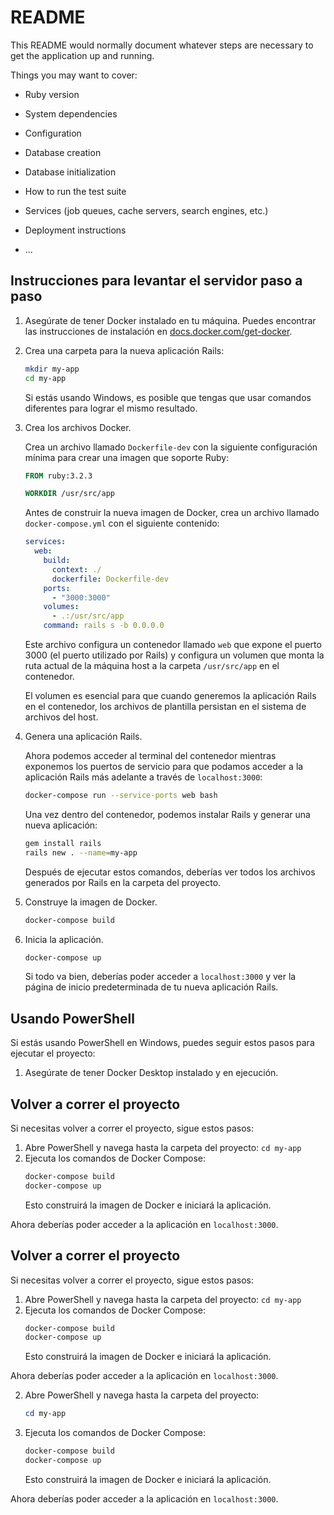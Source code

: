 # README

This README would normally document whatever steps are necessary to get the
application up and running.

Things you may want to cover:

* Ruby version

* System dependencies

* Configuration

* Database creation

* Database initialization

* How to run the test suite

* Services (job queues, cache servers, search engines, etc.)

* Deployment instructions

* ...

## Instrucciones para levantar el servidor paso a paso

1.  Asegúrate de tener Docker instalado en tu máquina. Puedes encontrar las instrucciones de instalación en [docs.docker.com/get-docker](https://docs.docker.com/get-docker).

2.  Crea una carpeta para la nueva aplicación Rails:

    ```bash
    mkdir my-app
    cd my-app
    ```

    Si estás usando Windows, es posible que tengas que usar comandos diferentes para lograr el mismo resultado.

3.  Crea los archivos Docker.

    Crea un archivo llamado `Dockerfile-dev` con la siguiente configuración mínima para crear una imagen que soporte Ruby:

    ```dockerfile
    FROM ruby:3.2.3

    WORKDIR /usr/src/app
    ```

    Antes de construir la nueva imagen de Docker, crea un archivo llamado `docker-compose.yml` con el siguiente contenido:

    ```yaml
    services:
      web:
        build:
          context: ./
          dockerfile: Dockerfile-dev
        ports:
          - "3000:3000"
        volumes:
          - .:/usr/src/app
        command: rails s -b 0.0.0.0
    ```

    Este archivo configura un contenedor llamado `web` que expone el puerto 3000 (el puerto utilizado por Rails) y configura un volumen que monta la ruta actual de la máquina host a la carpeta `/usr/src/app` en el contenedor.

    El volumen es esencial para que cuando generemos la aplicación Rails en el contenedor, los archivos de plantilla persistan en el sistema de archivos del host.

4.  Genera una aplicación Rails.

    Ahora podemos acceder al terminal del contenedor mientras exponemos los puertos de servicio para que podamos acceder a la aplicación Rails más adelante a través de `localhost:3000`:

    ```bash
    docker-compose run --service-ports web bash
    ```

    Una vez dentro del contenedor, podemos instalar Rails y generar una nueva aplicación:

    ```bash
    gem install rails
    rails new . --name=my-app
    ```

    Después de ejecutar estos comandos, deberías ver todos los archivos generados por Rails en la carpeta del proyecto.

5.  Construye la imagen de Docker.

    ```bash
    docker-compose build
    ```

6.  Inicia la aplicación.

    ```bash
    docker-compose up
    ```

    Si todo va bien, deberías poder acceder a `localhost:3000` y ver la página de inicio predeterminada de tu nueva aplicación Rails.

## Usando PowerShell

Si estás usando PowerShell en Windows, puedes seguir estos pasos para ejecutar el proyecto:

1.  Asegúrate de tener Docker Desktop instalado y en ejecución.

## Volver a correr el proyecto

Si necesitas volver a correr el proyecto, sigue estos pasos:

1.  Abre PowerShell y navega hasta la carpeta del proyecto: `cd my-app`
2.  Ejecuta los comandos de Docker Compose:
    ```powershell
    docker-compose build
    docker-compose up
    ```
    Esto construirá la imagen de Docker e iniciará la aplicación.

Ahora deberías poder acceder a la aplicación en `localhost:3000`.

## Volver a correr el proyecto

Si necesitas volver a correr el proyecto, sigue estos pasos:

1.  Abre PowerShell y navega hasta la carpeta del proyecto: `cd my-app`
2.  Ejecuta los comandos de Docker Compose:
    ```powershell
    docker-compose build
    docker-compose up
    ```
    Esto construirá la imagen de Docker e iniciará la aplicación.

Ahora deberías poder acceder a la aplicación en `localhost:3000`.

2.  Abre PowerShell y navega hasta la carpeta del proyecto:

    ```powershell
    cd my-app
    ```

3.  Ejecuta los comandos de Docker Compose:

    ```powershell
    docker-compose build
    docker-compose up
    ```

    Esto construirá la imagen de Docker e iniciará la aplicación.

Ahora deberías poder acceder a la aplicación en `localhost:3000`.
